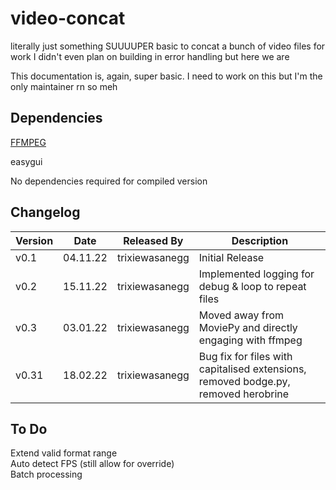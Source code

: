 # video-concat
literally just something SUUUUPER basic to concat a bunch of video files for work
I didn't even plan on building in error handling but here we are


This documentation is, again, super basic. I need to work on this but I'm the only maintainer rn so meh


## Dependencies
[FFMPEG](https://ffmpeg.org/download.html)

easygui

No dependencies required for compiled version

## Changelog
| Version | Date | Released By | Description |
|---|---|---|---|
| v0.1 | 04.11.22 | trixiewasanegg | Initial Release |
| v0.2 | 15.11.22 | trixiewasanegg | Implemented logging for debug & loop to repeat files |
| v0.3 | 03.01.22 | trixiewasanegg | Moved away from MoviePy and directly engaging with ffmpeg |
| v0.31 | 18.02.22 | trixiewasanegg | Bug fix for files with capitalised extensions, removed bodge.py, removed herobrine |

## To Do
Extend valid format range \
Auto detect FPS (still allow for override) \
Batch processing 